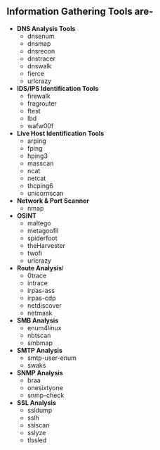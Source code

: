 ## Information Gathering Tools are-

- **DNS Analysis Tools**
  - dnsenum
  - dnsmap
  - dnsrecon
  - dnstracer
  - dnswalk
  - fierce
  - urlcrazy
- **IDS/IPS Identification Tools**
  - firewalk
  - fragrouter
  - ftest
  - lbd
  - wafw00f
- **Live Host Identification Tools**
  - arping
  - fping
  - hping3
  - masscan
  - ncat
  - netcat
  - thcping6
  - unicornscan 
- **Network & Port Scanner**
  - nmap
- **OSINT**
  - maltego
  - metagoofil
  - spiderfoot
  - theHarvester
  - twofi
  - urlcrazy
- **Route Analysis**l
  - 0trace
  - intrace
  - irpas-ass
  - irpas-cdp
  - netdiscover
  - netmask
- **SMB Analysis**
  - enum4linux
  - nbtscan
  - smbmap
- **SMTP Analysis**
  - smtp-user-enum
  - swaks
- **SNMP Analysis**
  - braa
  - onesixtyone
  - snmp-check
- **SSL Analysis**
  - ssldump
  - sslh
  - sslscan
  - sslyze
  - tlssled
